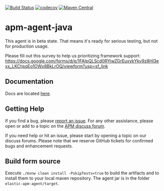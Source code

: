 [![Build Status](https://apm-ci.elastic.co/job/elastic+apm-agent-java+master/badge/icon)](https://apm-ci.elastic.co/job/elastic+apm-agent-java+master/)
[![codecov](https://codecov.io/gh/elastic/apm-agent-java/branch/master/graph/badge.svg)](https://codecov.io/gh/elastic/apm-agent-java)
[![Maven Central](https://img.shields.io/maven-central/v/co.elastic.apm/apm-agent-api.svg)](http://search.maven.org/#search%7Cga%7C1%7Cg%3A%22co.elastic.apm%22%20AND%20a%3A%22apm-agent-api%22)

# apm-agent-java

This agent is in beta state. That means it's ready for serious testing, but not for production usage. 

Please fill out this survey to help us prioritizing framework support: https://docs.google.com/forms/d/e/1FAIpQLScd0RYiwZGrEuxykYkv9z8Hl3exx_LKCtjsqEo1OWx8BkLrOQ/viewform?usp=sf_link

## Documentation
Docs are located [here](https://www.elastic.co/guide/en/apm/agent/java/current/index.html).

## Getting Help
If you find a bug,
please [report an issue](https://github.com/elastic/apm-agent-java/issues/new).
For any other assistance,
please open or add to a topic on the [APM discuss forum](https://discuss.elastic.co/c/apm).

If you need help or hit an issue,
please start by opening a topic on our discuss forums.
Please note that we reserve GitHub tickets for confirmed bugs and enhancement requests.

## Build form source
Execute `./mvnw clean install -PskipTests=true` to build the artifacts and to install them to your local maven repository.
The agent jar is in the folder `elastic-apm-agent/target`.
